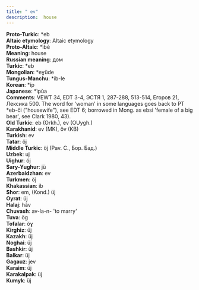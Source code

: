 ```yaml
---
title: " ev"
description:  house
---
```


<strong>Proto-Turkic</strong>:  *eb<br>
<strong>Altaic etymology</strong>:  Altaic etymology<br>
<strong> Proto-Altaic</strong>:  *ìbè<br>
<strong>Meaning</strong>:  house<br>
<strong>Russian meaning</strong>:  дом<br>
<strong>Turkic</strong>:  *eb<br>
<strong>Mongolian</strong>:  *eɣüde<br>
<strong>Tungus-Manchu</strong>:  *ib-le<br>
<strong>Korean</strong>:  *íp<br>
<strong>Japanese</strong>:  *ìpùa<br>
<strong>Comments</strong>:  VEWT 34, EDT 3-4, ЭСТЯ 1, 287-288, 513-514, Егоров 21, Лексика 500. The word for 'woman' in some languages goes back to PT *eb-či ("housewife"), see EDT 6; borrowed in Mong. as ebsi 'female of a big bear', see Clark 1980, 43).<br>
<strong>Old Turkic</strong>:  eb (Orkh.), ev (OUygh.)<br>
<strong>Karakhanid</strong>:  ev (MK), öv (KB)<br>
<strong>Turkish</strong>:  ev<br>
<strong>Tatar</strong>:  öj<br>
<strong>Middle Turkic</strong>:  öj (Pav. C., Бор. Бад.)<br>
<strong>Uzbek</strong>:  uj<br>
<strong>Uighur</strong>:  öj<br>
<strong>Sary-Yughur</strong>:  jü<br>
<strong>Azerbaidzhan</strong>:  ev<br>
<strong>Turkmen</strong>:  öj<br>
<strong>Khakassian</strong>:  ib<br>
<strong>Shor</strong>:  em, (Kond.) üj<br>
<strong>Oyrat</strong>:  üj<br>
<strong>Halaj</strong>:  hä̇v<br>
<strong>Chuvash</strong>:  av-la-n- 'to marry'<br>
<strong>Tuva</strong>:  ög<br>
<strong>Tofalar</strong>:  öɣ<br>
<strong>Kirghiz</strong>:  üj<br>
<strong>Kazakh</strong>:  üj<br>
<strong>Noghai</strong>:  üj<br>
<strong>Bashkir</strong>:  üj<br>
<strong>Balkar</strong>:  üj<br>
<strong>Gagauz</strong>:  jev<br>
<strong>Karaim</strong>:  üj<br>
<strong>Karakalpak</strong>:  üj<br>
<strong>Kumyk</strong>:  üj<br>


